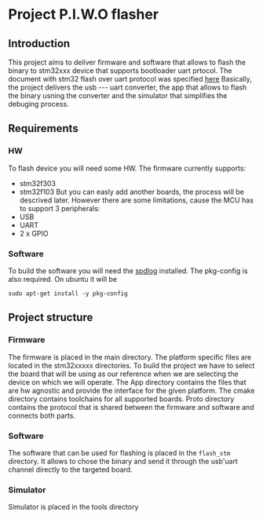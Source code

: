 # Project P.I.W.O flasher

## Introduction
This project aims to deliver firmware and software that allows to
flash the binary to stm32xxx device that supports bootloader uart prtocol.
The document with stm32 flash over uart protocol was specified [here](https://www.google.com/url?sa=t&rct=j&q=&esrc=s&source=web&cd=&cad=rja&uact=8&ved=2ahUKEwiB4p6m6-72AhUGzYsKHYMeAecQFnoECAYQAQ&url=https%3A%2F%2Fwww.st.com%2Fresource%2Fen%2Fapplication_note%2Fcd00264342-usart-protocol-used-in-the-stm32-bootloader-stmicroelectronics.pdf&usg=AOvVaw1ZYTQrKmPBWUqBUq_7k3O2)
Basically, the project delivers the usb --- uart converter, the app that allows to flash the binary usning the converter and the simulator that simplifies the debuging process.
## Requirements
### HW
To flash device you will need some HW. The firmware currently supports:
 - stm32f303
 - stm32f103
But you can easly add another boards, the process will be descrived later.
However there are some limitations, cause the MCU has to support 3 peripherals:
 - USB
 - UART
 - 2 x GPIO
### Software
To build the software you will need the [spdlog](https://github.com/gabime/spdlog) installed.
The pkg-config is also required. On ubuntu it will be
```
sudo apt-get install -y pkg-config
```

## Project structure

### Firmware
The firmware is placed in the main directory. The platform specific files are located in the stm32xxxxx directories.
To build the project we have to select the board that will be using as our reference when we are selecting the device on which
we will operate. The App directory contains the files that are hw agnostic and provide the interface for the given platform.
The cmake directory contains toolchains for all supported boards.
Proto directory contains the protocol that is shared between the firmware and software and connects both parts.
### Software
The software that can be used for flashing is placed in the `flash_stm` directory. It allows to chose the binary and send it
through the usb'uart channel directly to the targeted board.
### Simulator
Simulator is placed in the tools directory
